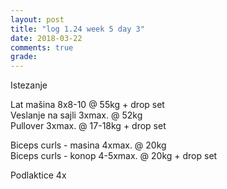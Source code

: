 ```yaml
---
layout: post
title: "log 1.24 week 5 day 3"
date: 2018-03-22
comments: true
grade:
---
```


Istezanje

Lat mašina 8x8-10 @ 55kg + drop set    
Veslanje na sajli 3xmax. @ 52kg   
Pullover 3xmax. @ 17-18kg + drop set        

Biceps curls - masina 4xmax. @ 20kg      
Biceps curls - konop 4-5xmax. @ 20kg + drop set     

Podlaktice 4x   
